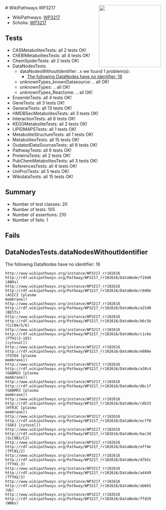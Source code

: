 <img style="float: right; width: 200px" src="https://upload.wikimedia.org/wikipedia/commons/thumb/8/83/Wplogo_with_text_500.png/640px-Wplogo_with_text_500.png" />
# WikiPathways WP3217

* WikiPathways: [WP3217](https://new.wikipathways.org/pathways/WP3217)
* Scholia: [WP3217](https://scholia.toolforge.org/wikipathways/WP3217)
## Tests
* CASMetabolitesTests: all 2 tests OK!
* ChEBIMetabolitesTests: all 4 tests OK!
* ChemSpiderTests: all 2 tests OK!
* DataNodesTests
    * dataNodesWithoutIdentifier: .x we found 1 problem(s):
        * [The following DataNodes have no identifier: 16](#8792c496)
    * unknownTypes_knownDatasource: .. all OK!
    * unknownTypes: .. all OK!
    * unknownTypes_Reactome: .. all OK!
* EnsemblTests: all 4 tests OK!
* GeneTests: all 3 tests OK!
* GeneralTests: all 13 tests OK!
* HMDBSecMetabolitesTests: all 3 tests OK!
* InteractionTests: all 8 tests OK!
* KEGGMetaboliteTests: all 2 tests OK!
* LIPIDMAPSTests: all 1 tests OK!
* MetaboliteStructureTests: all 1 tests OK!
* MetabolitesTests: all 15 tests OK!
* OudatedDataSourcesTests: all 8 tests OK!
* PathwayTests: all 6 tests OK!
* ProteinsTests: all 2 tests OK!
* PubChemMetabolitesTests: all 3 tests OK!
* ReferencesTests: all 4 tests OK!
* UniProtTests: all 5 tests OK!
* WikidataTests: all 15 tests OK!


## Summary

* Number of test classes: 20
* Number of tests: 105
* Number of assertions: 210
* Number of fails: 1

## Fails

<a name="8792c496" />

## DataNodesTests.dataNodesWithoutIdentifier

The following DataNodes have no identifier: 16
```
http://www.wikipathways.org/instance/WP3217_rr102616 http://rdf.wikipathways.org/Pathway/WP3217_rr102616/DataNode/f19d0 (ANOs)
http://www.wikipathways.org/instance/WP3217_rr102616 http://rdf.wikipathways.org/Pathway/WP3217_rr102616/DataNode/c9d0e (ASIC2 [plasma
membrane])
http://www.wikipathways.org/instance/WP3217_rr102616 http://rdf.wikipathways.org/Pathway/WP3217_rr102616/DataNode/a15d0 (BESTs)
http://www.wikipathways.org/instance/WP3217_rr102616 http://rdf.wikipathways.org/Pathway/WP3217_rr102616/DataNode/b6c5b (CLCN4/5/6)
http://www.wikipathways.org/instance/WP3217_rr102616 http://rdf.wikipathways.org/Pathway/WP3217_rr102616/DataNode/c1c6e (FTH1(2-183)
[cytosol])
http://www.wikipathways.org/instance/WP3217_rr102616 http://rdf.wikipathways.org/Pathway/WP3217_rr102616/DataNode/e886e (FXYD4 [plasma
membrane])
http://www.wikipathways.org/instance/WP3217_rr102616 http://rdf.wikipathways.org/Pathway/WP3217_rr102616/DataNode/a38c4 (GABRG3 [plasma
membrane])
http://www.wikipathways.org/instance/WP3217_rr102616 http://rdf.wikipathways.org/Pathway/WP3217_rr102616/DataNode/dbc1f (GABRR3 [plasma
membrane])
http://www.wikipathways.org/instance/WP3217_rr102616 http://rdf.wikipathways.org/Pathway/WP3217_rr102616/DataNode/c8b33 (HTR3C [plasma
membrane])
http://www.wikipathways.org/instance/WP3217_rr102616 http://rdf.wikipathways.org/Pathway/WP3217_rr102616/DataNode/ecff0 (SGK3 [cytosol])
http://www.wikipathways.org/instance/WP3217_rr102616 http://rdf.wikipathways.org/Pathway/WP3217_rr102616/DataNode/bac3d (SLC9B1/C2)
http://www.wikipathways.org/instance/WP3217_rr102616 http://rdf.wikipathways.org/Pathway/WP3217_rr102616/DataNode/eff4e (TPCN1/2)
http://www.wikipathways.org/instance/WP3217_rr102616 http://rdf.wikipathways.org/Pathway/WP3217_rr102616/DataNode/d7b5c (TTYH1-3)
http://www.wikipathways.org/instance/WP3217_rr102616 http://rdf.wikipathways.org/Pathway/WP3217_rr102616/DataNode/a4449 (TTYH2/3)
http://www.wikipathways.org/instance/WP3217_rr102616 http://rdf.wikipathways.org/Pathway/WP3217_rr102616/DataNode/ab6b5 (Ub)
http://www.wikipathways.org/instance/WP3217_rr102616 http://rdf.wikipathways.org/Pathway/WP3217_rr102616/DataNode/ffd29 (WNKs)
```

